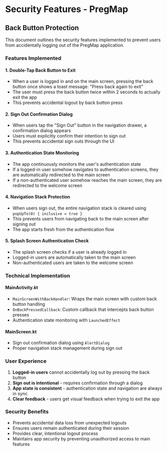 # Security Features - PregMap

## Back Button Protection

This document outlines the security features implemented to prevent users from accidentally logging out of the PregMap application.

### Features Implemented

#### 1. Double-Tap Back Button to Exit
- When a user is logged in and on the main screen, pressing the back button once shows a toast message: "Press back again to exit"
- The user must press the back button twice within 2 seconds to actually exit the app
- This prevents accidental logout by back button press

#### 2. Sign Out Confirmation Dialog
- When users tap the "Sign Out" button in the navigation drawer, a confirmation dialog appears
- Users must explicitly confirm their intention to sign out
- This prevents accidental sign outs through the UI

#### 3. Authentication State Monitoring
- The app continuously monitors the user's authentication state
- If a logged-in user somehow navigates to authentication screens, they are automatically redirected to the main screen
- If a non-authenticated user somehow reaches the main screen, they are redirected to the welcome screen

#### 4. Navigation Stack Protection
- When users sign out, the entire navigation stack is cleared using `popUpTo(0) { inclusive = true }`
- This prevents users from navigating back to the main screen after signing out
- The app starts fresh from the authentication flow

#### 5. Splash Screen Authentication Check
- The splash screen checks if a user is already logged in
- Logged-in users are automatically taken to the main screen
- Non-authenticated users are taken to the welcome screen

### Technical Implementation

#### MainActivity.kt
- `MainScreenWithBackHandler`: Wraps the main screen with custom back button handling
- `OnBackPressedCallback`: Custom callback that intercepts back button presses
- Authentication state monitoring with `LaunchedEffect`

#### MainScreen.kt
- Sign out confirmation dialog using `AlertDialog`
- Proper navigation stack management during sign out

### User Experience

1. **Logged-in users** cannot accidentally log out by pressing the back button
2. **Sign out is intentional** - requires confirmation through a dialog
3. **App state is consistent** - authentication state and navigation are always in sync
4. **Clear feedback** - users get visual feedback when trying to exit the app

### Security Benefits

- Prevents accidental data loss from unexpected logouts
- Ensures users remain authenticated during their session
- Provides clear, intentional logout process
- Maintains app security by preventing unauthorized access to main features 